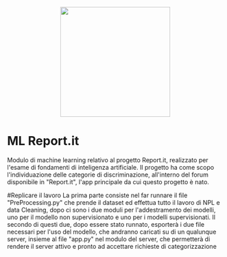 <p align = "center">
  <img src = "https://user-images.githubusercontent.com/56639000/215359133-f42b8b76-6270-4e11-a42f-2b3ec2fa7edb.png" width = "256" heigth = "256">
</p>


# ML Report.it
Modulo di machine learning relativo al progetto Report.it, realizzato per l'esame di fondamenti di inteligenza artificiale.
Il progetto ha come scopo l'individuazione delle categorie di discriminazione, all'interno del forum disponibile in "Report.it", l'app principale da cui questo progetto è nato. 

#Replicare il lavoro
La prima parte consiste nel far runnare il file "PreProcessing.py" che prende il dataset ed effettua tutto il lavoro di NPL e data Cleaning, dopo ci sono i due moduli per l'addestramento dei modelli, uno per il modello non supervisionato e uno per i modelli supervisionati.
Il secondo di questi due, dopo essere stato runnato, esporterà i due file necessari per l'uso del modello, che andranno caricati su di un qualunque server, insieme al file "app.py" nel modulo del server, che permetterà di rendere il server attivo e pronto ad accettare richieste di categorizzazione

